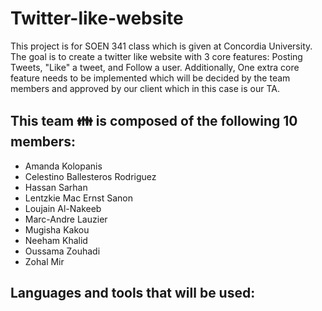 # Twitter-like-website
This project is for SOEN 341 class which is given at Concordia University. The goal is to create a twitter like website with 3 core features: Posting Tweets, "Like" a tweet, and Follow a user. Additionally, One extra core feature needs to be implemented which will be decided by the team members and approved by our client which in this case is our TA.

## This team :family: is composed of the following 10 members:

- Amanda Kolopanis
- Celestino Ballesteros Rodriguez
- Hassan Sarhan
- Lentzkie Mac Ernst Sanon
- Loujain Al-Nakeeb
- Marc-Andre Lauzier
- Mugisha Kakou	
- Neeham Khalid
- Oussama Zouhadi
- Zohal Mir

## Languages and tools that will be used:
